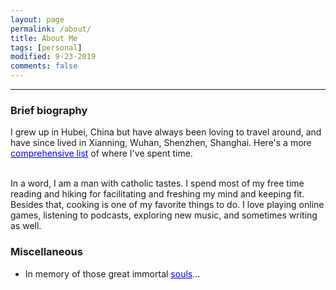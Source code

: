 ```yaml
---
layout: page
permalink: /about/
title: About Me
tags: [personal]
modified: 9-23-2019
comments: false
---
```

----

### Brief biography
I grew up in Hubei, China but have always been loving to travel around, and have since lived in Xianning, Wuhan, Shenzhen, Shanghai. Here's a more <a href="{{site.baseurl}}/cities" style="color:rgb(0,0,255)">comprehensive list</a> of where I've spent time.

<br />
In a word, I am a man with catholic tastes. I spend most of my free time reading and hiking for facilitating and freshing my mind and keeping fit. Besides that, cooking is one of my favorite things to do. I love playing online games, listening to podcasts, exploring new music, and sometimes writing as well.

### Miscellaneous

* In memory of those great immortal <a href="{{site.baseurl}}/stars" style="color:rgb(0,0,255)">souls</a>...
